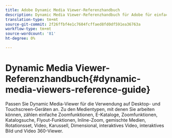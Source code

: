 ```yaml
---
title: Adobe Dynamic Media Viewer-Referenzhandbuch
description: Dynamic Media Viewer-Referenzhandbuch für Adobe für einfache Zoomfunktionen, E-Kataloge, Zoomfunktionen, E-Katalogsuche, Flyout-Funktionen, Inline-Zoom, gemischte Medien, Rotationsset, Video, Karussell, Abmessungen, interaktives Video, interaktives Bild und Video 360-Grad-Viewer.
translation-type: tm+mt
source-git-commit: 2f26ffbf4e1c7604fcffaed8fd0df591ea36763a
workflow-type: tm+mt
source-wordcount: '81'
ht-degree: 0%

---
```



# Dynamic Media Viewer-Referenzhandbuch{#dynamic-media-viewers-reference-guide}

Passen Sie Dynamic Media-Viewer für die Verwendung auf Desktop- und Touchscreen-Geräten an. Zu den Medientypen, mit denen Sie arbeiten können, zählen einfache Zoomfunktionen, E-Kataloge, Zoomfunktionen, Katalogsuche, Flyout-Funktionen, Inline-Zoom, gemischte Medien, Rotationsset, Video, Karussell, Dimensional, interaktives Video, interaktives Bild und Video 360-Viewer.


